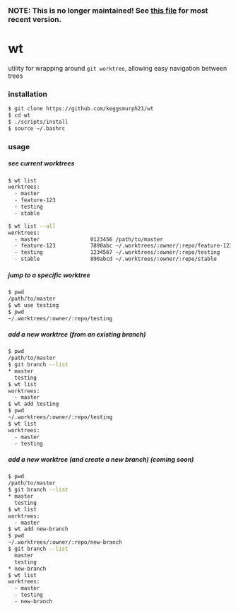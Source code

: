 ### NOTE: This is no longer maintained!  See [this file](https://github.com/keggsmurph21/dotfiles/tree/master/bash-sources/wt) for most recent version.

# wt

utility for wrapping around `git worktree`, allowing easy navigation between trees

### installation

```bash
$ git clone https://github.com/keggsmurph21/wt
$ cd wt
$ ./scripts/install
$ source ~/.bashrc
```

### usage

##### see current worktrees

```bash
$ wt list
worktrees:
  - master
  - feature-123
  - testing
  - stable
```

```bash
$ wt list --all
worktrees:
  - master                0123456 /path/to/master
  - feature-123           7890abc ~/.worktrees/:owner/:repo/feature-123
  - testing               1234567 ~/.worktrees/:owner/:repo/testing
  - stable                890abcd ~/.worktrees/:owner/:repo/stable
```

##### jump to a specific worktree

```bash
$ pwd
/path/to/master
$ wt use testing
$ pwd
~/.worktrees/:owner/:repo/testing
```

##### add a new worktree (from an existing branch)

```bash
$ pwd
/path/to/master
$ git branch --list
* master
  testing
$ wt list
worktrees:
  - master
$ wt add testing
$ pwd
~/.worktrees/:owner/:repo/testing
$ wt list
worktrees:
  - master
  - testing
```

##### add a new worktree (and create a new branch) (coming soon)

```bash
$ pwd
/path/to/master
$ git branch --list
* master
  testing
$ wt list
worktrees:
  - master
$ wt add new-branch
$ pwd
~/.worktrees/:owner/:repo/new-branch
$ git branch --list
  master
  testing
* new-branch
$ wt list
worktrees:
  - master
  - testing
  - new-branch
```
